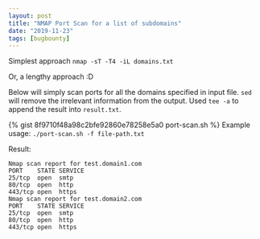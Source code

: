 ```yaml
---
layout: post
title: "NMAP Port Scan for a list of subdomains"
date: "2019-11-23"
tags: [bugbounty]
---
```

Simplest approach `nmap -sT -T4 -iL domains.txt`

Or, a lengthy approach :D

Below will simply scan ports for all the domains specified in input file. `sed` will remove the irrelevant information from the output. Used `tee -a` to append the result into `result.txt`.

{% gist 8f9710f48a98c2bfe92860e78258e5a0 port-scan.sh %}
Example usage: `./port-scan.sh -f file-path.txt`

Result:

```
Nmap scan report for test.domain1.com
PORT    STATE SERVICE
25/tcp  open  smtp
80/tcp  open  http
443/tcp open  https
Nmap scan report for test.domain2.com
PORT    STATE SERVICE
25/tcp  open  smtp
80/tcp  open  http
443/tcp open  https
```

